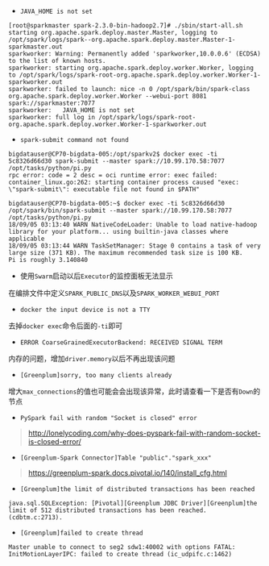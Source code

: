 -  `JAVA_HOME is not set`

```
[root@sparkmaster spark-2.3.0-bin-hadoop2.7]# ./sbin/start-all.sh 
starting org.apache.spark.deploy.master.Master, logging to /opt/spark/logs/spark--org.apache.spark.deploy.master.Master-1-sparkmaster.out
sparkworker: Warning: Permanently added 'sparkworker,10.0.0.6' (ECDSA) to the list of known hosts.
sparkworker: starting org.apache.spark.deploy.worker.Worker, logging to /opt/spark/logs/spark-root-org.apache.spark.deploy.worker.Worker-1-sparkworker.out
sparkworker: failed to launch: nice -n 0 /opt/spark/bin/spark-class org.apache.spark.deploy.worker.Worker --webui-port 8081 spark://sparkmaster:7077
sparkworker:   JAVA_HOME is not set
sparkworker: full log in /opt/spark/logs/spark-root-org.apache.spark.deploy.worker.Worker-1-sparkworker.out
```

- `spark-submit command not found`

```
bigdatauser@CP70-bigdata-005:/opt/sparkv2$ docker exec -ti 5c8326d66d30 spark-submit --master spark://10.99.170.58:7077 /opt/tasks/python/pi.py
rpc error: code = 2 desc = oci runtime error: exec failed: container_linux.go:262: starting container process caused "exec: \"spark-submit\": executable file not found in $PATH"

bigdatauser@CP70-bigdata-005:~$ docker exec -ti 5c8326d66d30 /opt/spark/bin/spark-submit --master spark://10.99.170.58:7077 /opt/tasks/python/pi.py
18/09/05 03:13:40 WARN NativeCodeLoader: Unable to load native-hadoop library for your platform... using builtin-java classes where applicable
18/09/05 03:13:44 WARN TaskSetManager: Stage 0 contains a task of very large size (371 KB). The maximum recommended task size is 100 KB.
Pi is roughly 3.140840
```

- 使用`Swarm`启动以后`Executor`的监控面板无法显示

在编排文件中定义`SPARK_PUBLIC_DNS`以及`SPARK_WORKER_WEBUI_PORT`

- `docker the input device is not a TTY`

去掉`docker exec`命令后面的`-ti`即可

- `ERROR CoarseGrainedExecutorBackend: RECEIVED SIGNAL TERM`

内存的问题，增加`driver.memory`以后不再出现该问题

- `[Greenplum]sorry, too many clients already`

增大`max_connections`的值也可能会会出现该异常，此时请查看一下是否有`Down`的节点

- `PySpark fail with random "Socket is closed" error`

> http://lonelycoding.com/why-does-pyspark-fail-with-random-socket-is-closed-error/

- `[Greenplum-Spark Connector]Table "public"."spark_xxx"`

> https://greenplum-spark.docs.pivotal.io/140/install_cfg.html

- `[Greenplum]the limit of distributed transactions has been reached`

```
java.sql.SQLException: [Pivotal][Greenplum JDBC Driver][Greenplum]the limit of 512 distributed transactions has been reached. (cdbtm.c:2713). 
```

- `[Greenplum]failed to create thread`

```
Master unable to connect to seg2 sdw1:40002 with options FATAL:  InitMotionLayerIPC: failed to create thread (ic_udpifc.c:1462)
```
